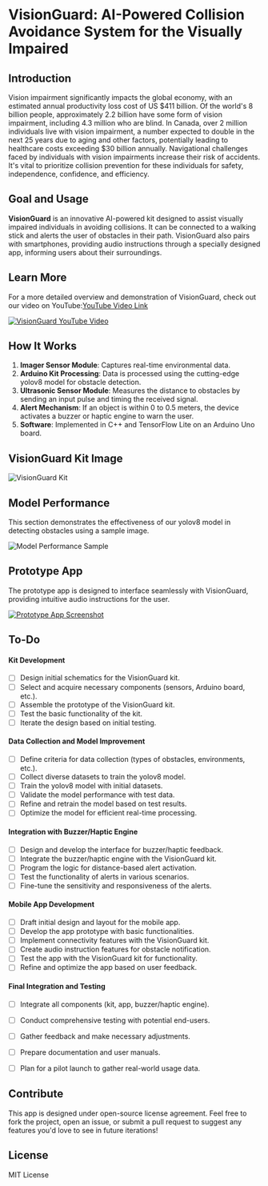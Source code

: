 # VisionGuard: AI-Powered Collision Avoidance System for the Visually Impaired

## Introduction

Vision impairment significantly impacts the global economy, with an estimated annual productivity loss cost of US $411 billion. Of the world's 8 billion people, approximately 2.2 billion have some form of vision impairment, including 4.3 million who are blind. In Canada, over 2 million individuals live with vision impairment, a number expected to double in the next 25 years due to aging and other factors, potentially leading to healthcare costs exceeding $30 billion annually. Navigational challenges faced by individuals with vision impairments increase their risk of accidents. It's vital to prioritize collision prevention for these individuals for safety, independence, confidence, and efficiency.

## Goal and Usage

**VisionGuard** is an innovative AI-powered kit designed to assist visually impaired individuals in avoiding collisions. It can be connected to a walking stick and alerts the user of obstacles in their path. VisionGuard also pairs with smartphones, providing audio instructions through a specially designed app, informing users about their surroundings.

## Learn More

For a more detailed overview and demonstration of VisionGuard, check out our video on YouTube:[YouTube Video Link](https://youtu.be/5Dpk4dlQ5Rc)

[![VisionGuard YouTube Video](https://img.youtube.com/vi/5Dpk4dlQ5Rc/0.jpg)](https://youtu.be/5Dpk4dlQ5Rc)

## How It Works

1. **Imager Sensor Module**: Captures real-time environmental data.
2. **Arduino Kit Processing**: Data is processed using the cutting-edge yolov8 model for obstacle detection.
3. **Ultrasonic Sensor Module**: Measures the distance to obstacles by sending an input pulse and timing the received signal.
4. **Alert Mechanism**: If an object is within 0 to 0.5 meters, the device activates a buzzer or haptic engine to warn the user.
5. **Software**: Implemented in C++ and TensorFlow Lite on an Arduino Uno board.

## VisionGuard Kit Image

![VisionGuard Kit](https://github.com/aminakhshi/visionguard/blob/1e9c77d9f54748acf4612513af8986613b8b75a2/images/ditance_measurement.jpg)

## Model Performance

This section demonstrates the effectiveness of our yolov8 model in detecting obstacles using a sample image.

![Model Performance Sample](https://github.com/aminakhshi/visionguard/blob/1e9c77d9f54748acf4612513af8986613b8b75a2/images/model_prediction.png)

## Prototype App

The prototype app is designed to interface seamlessly with VisionGuard, providing intuitive audio instructions for the user.

[![Prototype App Screenshot](https://github.com/aminakhshi/visionguard/blob/1e9c77d9f54748acf4612513af8986613b8b75a2/images/app_screenshot.png)](https://www.figma.com/proto/rpRvNo1BV3Ocuzlqvte41x/VisionGuard?type=design&node-id=28-104&t=4Z5TPHpWhHfBHAi6-1&scaling=scale-down&page-id=0%3A1&starting-point-node-id=28%3A104&show-proto-sidebar=1&mode=design)

## To-Do

#### Kit Development

- [ ] Design initial schematics for the VisionGuard kit.
- [ ] Select and acquire necessary components (sensors, Arduino board, etc.).
- [ ] Assemble the prototype of the VisionGuard kit.
- [ ] Test the basic functionality of the kit.
- [ ] Iterate the design based on initial testing.

#### Data Collection and Model Improvement

- [ ] Define criteria for data collection (types of obstacles, environments, etc.).
- [ ] Collect diverse datasets to train the yolov8 model.
- [ ] Train the yolov8 model with initial datasets.
- [ ] Validate the model performance with test data.
- [ ] Refine and retrain the model based on test results.
- [ ] Optimize the model for efficient real-time processing.

#### Integration with Buzzer/Haptic Engine

- [ ] Design and develop the interface for buzzer/haptic feedback.
- [ ] Integrate the buzzer/haptic engine with the VisionGuard kit.
- [ ] Program the logic for distance-based alert activation.
- [ ] Test the functionality of alerts in various scenarios.
- [ ] Fine-tune the sensitivity and responsiveness of the alerts.

#### Mobile App Development

- [ ] Draft initial design and layout for the mobile app.
- [ ] Develop the app prototype with basic functionalities.
- [ ] Implement connectivity features with the VisionGuard kit.
- [ ] Create audio instruction features for obstacle notification.
- [ ] Test the app with the VisionGuard kit for functionality.
- [ ] Refine and optimize the app based on user feedback.

#### Final Integration and Testing

- [ ] Integrate all components (kit, app, buzzer/haptic engine).
- [ ] Conduct comprehensive testing with potential end-users.
- [ ] Gather feedback and make necessary adjustments.
- [ ] Prepare documentation and user manuals.
- [ ] Plan for a pilot launch to gather real-world usage data.


## Contribute

This app is designed under open-source license agreement. Feel free to fork the project, open an issue, or submit a pull request to suggest any features you'd love to see in future iterations!


## License

MIT License
